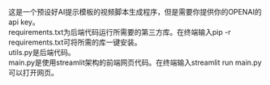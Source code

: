 这是一个预设好AI提示模板的视频脚本生成程序，但是需要你提供你的OPENAI的api key。  
requirements.txt为后端代码运行所需要的第三方库。在终端输入pip -r requirements.txt可将所需的库一键安装。  
utils.py是后端代码。  
main.py是使用streamlit架构的前端网页代码。在终端输入streamlit run main.py可以打开网页。  
